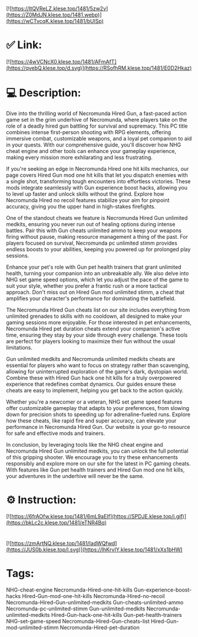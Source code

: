 [![https://ItQVReLZ.klese.top/1481/5zw2v](https://Z0MdJN.klese.top/1481.webp)](https://wCTvcqK.klese.top/1481/bUlSp)
# ✅ Link:
[![https://4wVCNcX0.klese.top/1481/AFmAfT](https://qvebQ.klese.top/d.svg)](https://RSofhRM.klese.top/1481/E0D2Hkaz)
# 💻 Description:
Dive into the thrilling world of Necromunda Hired Gun, a fast-paced action game set in the grim underhive of Necromunda, where players take on the role of a deadly hired gun battling for survival and supremacy. This PC title combines intense first-person shooting with RPG elements, offering immersive combat, customizable weapons, and a loyal pet companion to aid in your quests. With our comprehensive guide, you'll discover how NHG cheat engine and other tools can enhance your gameplay experience, making every mission more exhilarating and less frustrating.



If you're seeking an edge in Necromunda Hired one hit kills mechanics, our page covers Hired Gun mod one hit kills that let you dispatch enemies with a single shot, transforming tough encounters into effortless victories. These mods integrate seamlessly with Gun experience boost hacks, allowing you to level up faster and unlock skills without the grind. Explore how Necromunda Hired no recoil features stabilize your aim for pinpoint accuracy, giving you the upper hand in high-stakes firefights.



One of the standout cheats we feature is Necromunda Hired Gun unlimited medkits, ensuring you never run out of healing options during intense battles. Pair this with Gun cheats unlimited ammo to keep your weapons firing without pause, making resource management a thing of the past. For players focused on survival, Necromunda pc unlimited stimm provides endless boosts to your abilities, keeping you powered up for prolonged play sessions.



Enhance your pet's role with Gun pet health trainers that grant unlimited health, turning your companion into an unbreakable ally. We also delve into NHG set game speed options, which let you adjust the pace of the game to suit your style, whether you prefer a frantic rush or a more tactical approach. Don't miss out on Hired Gun mod unlimited stimm, a cheat that amplifies your character's performance for dominating the battlefield.



The Necromunda Hired Gun cheats list on our site includes everything from unlimited grenades to skills with no cooldown, all designed to make your gaming sessions more enjoyable. For those interested in pet enhancements, Necromunda Hired pet duration cheats extend your companion's active time, ensuring they stay by your side through every challenge. These tools are perfect for players looking to maximize their fun without the usual limitations.



Gun unlimited medkits and Necromunda unlimited medkits cheats are essential for players who want to focus on strategy rather than scavenging, allowing for uninterrupted exploration of the game's dark, dystopian world. Combine these with Hired Gun hack one hit kills for a truly overpowered experience that redefines combat dynamics. Our guides ensure these cheats are easy to implement, helping you get back to the action quickly.



Whether you're a newcomer or a veteran, NHG set game speed features offer customizable gameplay that adapts to your preferences, from slowing down for precision shots to speeding up for adrenaline-fueled runs. Explore how these cheats, like rapid fire and super accuracy, can elevate your performance in Necromunda Hired Gun. Our website is your go-to resource for safe and effective mods and trainers.



In conclusion, by leveraging tools like the NHG cheat engine and Necromunda Hired Gun unlimited medkits, you can unlock the full potential of this gripping shooter. We encourage you to try these enhancements responsibly and explore more on our site for the latest in PC gaming cheats. With features like Gun pet health trainers and Hired Gun mod one hit kills, your adventures in the underhive will never be the same.

# ⚙️ Instruction:
[![https://6frAOfw.klese.top/1481/6mL9aEIf](https://SPDJE.klese.top/i.gif)](https://bkLc2c.klese.top/1481/eTNR4Bq)
#
[![https://zmArtNQ.klese.top/1481/IadWQfwd](https://JUS0b.klese.top/l.svg)](https://lhKrvIY.klese.top/1481/xXs1bHW)
# Tags:
NHG-cheat-engine Necromunda-Hired-one-hit-kills Gun-experience-boost-hacks Hired-Gun-mod-one-hit-kills Necromunda-Hired-no-recoil Necromunda-Hired-Gun-unlimited-medkits Gun-cheats-unlimited-ammo Necromunda-pc-unlimited-stimm Gun-unlimited-medkits Necromunda-unlimited-medkits Hired-Gun-hack-one-hit-kills Gun-pet-health-trainers NHG-set-game-speed Necromunda-Hired-Gun-cheats-list Hired-Gun-mod-unlimited-stimm Necromunda-Hired-pet-duration






